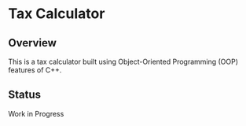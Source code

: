 # Tax Calculator

## Overview
This is a tax calculator built using Object-Oriented Programming (OOP) features of C++.

## Status
Work in Progress
